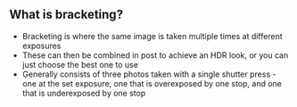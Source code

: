 ## What is bracketing?

- Bracketing is where the same image is taken multiple times at different exposures
- These can then be combined in post to achieve an HDR look, or you can just choose the best one to use
- Generally consists of three photos taken with a single shutter press - one at the set exposure, one that is overexposed by one stop, and one that is underexposed by one stop
